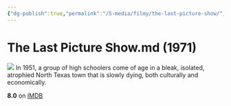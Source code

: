 ```yaml
---
{"dg-publish":true,"permalink":"/5-media/filmy/the-last-picture-show/","contentClasses":"movie","tags":["to-watch","фильм","#Drama","#Romance"]}
---
```


# The Last Picture Show.md (1971)
![](https://m.media-amazon.com/images/M/MV5BZTQ2ZjgzMTItMjk1Mi00NjdlLThmYzQtMDg1MDBmNzFhYmJlXkEyXkFqcGdeQXVyMjUzOTY1NTc@._V1_SX300.jpg)
In 1951, a group of high schoolers come of age in a bleak, isolated, atrophied North Texas town that is slowly dying, both culturally and economically.

**8.0** on [IMDB](https://www.imdb.com/title/tt0067328)
